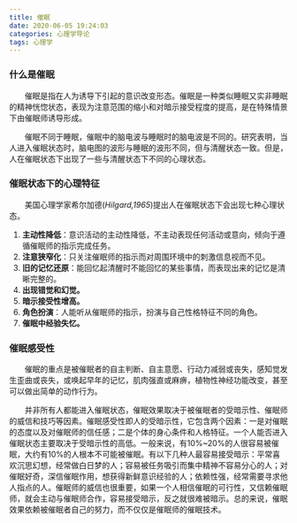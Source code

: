 ```yaml
---
title: 催眠
date: 2020-06-05 19:24:03
categories: 心理学导论
tags: 心理学
---
```

### 什么是催眠

&emsp;&emsp;催眠是指在人为诱导下引起的意识改变形态。催眠是一种类似睡眠又实非睡眠的精神恍惚状态，表现为注意范围的缩小和对暗示接受程度的提高，是在特殊情景下由催眠师诱导形成。

<!-- more -->

&emsp;&emsp;催眠不同于睡眠，催眠中的脑电波与睡眠时的脑电波是不同的。研究表明，当人进入催眠状态时，脑电图的波形与睡眠的波形不同，但与清醒状态一致。但是，人在催眠状态下出现了一些与清醒状态下不同的心理状态。

### 催眠状态下的心理特征

&emsp;&emsp;美国心理学家希尔加德(_Hilgard,1965_)提出人在催眠状态下会出现七种心理状态。

1. **主动性降低**：意识活动的主动性降低，不主动表现任何活动或意向，倾向于遵循催眠师的指示完成任务。
2. **注意狭窄化**：只关注催眠师的指示而对周围环境中的刺激信息视而不见。
3. **旧的记忆还原**：能回忆起清醒时不能回忆的某些事情，而表现出来的记忆是清晰完整的。
4. **出现错觉和幻觉。**
5. __暗示接受性增高。__
6. __角色扮演__：人能听从催眠师的指示，扮演与自己性格特征不同的角色。
7. __催眠中经验失忆。__

### 催眠感受性

&emsp;&emsp;催眠的重点是被催眠者的自主判断、自主意愿、行动力减弱或丧失，感知觉发生歪曲或丧失，或唤起早年的记忆，肌肉强直或麻痹，植物性神经功能改变，甚至可以做出简单的动作行为。

&emsp;&emsp;并非所有人都能进入催眠状态，催眠效果取决于被催眠者的受暗示性、催眠师的威信和技巧等因素。催眠感受性即人的受暗示性，它包含两个因素：一是对催眠的态度以及对催眠师的信任感；二是个体的身心条件和人格特征。一个人能否进入催眠状态主要取决于受暗示性的高低。一般来说，有10%~20%的人很容易被催眠，大约有10%的人根本不可能被催眠。有以下几种人最容易接受暗示：平常喜欢沉思幻想，经常做白日梦的人；容易被任务吸引而集中精神不容易分心的人；对催眠好奇，深信催眠作用，想获得新鲜意识经验的人；依赖性强，经常需要寻求他人指点的人。催眠师的威信也很重要，如果一个人相信催眠的可行性，又信赖催眠师，就会主动与催眠师合作，容易接受暗示，反之就很难被暗示。总的来说，催眠效果依赖被催眠者自己的努力，而不仅仅是催眠师的催眠技术。